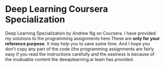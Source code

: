 # Deep Learning Coursera Specialization

Deep Learning Specialization by Andrew Ng on Coursera. 
I have provided my solutions to the programming assignments here.These are **only for your reference purpose**. It may help you to save some time. And I hope you don't copy any part of the code (the programming assignments are fairly easy if you read the instructions carefully and the easiness is because of the invaluable content the deeaplearning.ai team has provided.
